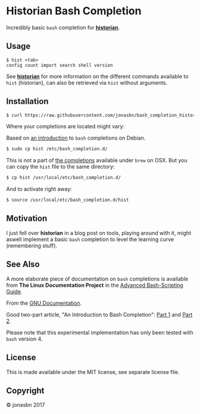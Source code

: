 # Historian Bash Completion

Incredibly basic `bash` completion for [**historian**](https://github.com/jcsalterego/historian).

## Usage

```
$ hist <tab>
config count import search shell version
```

See [**historian**](https://github.com/jcsalterego/historian) for more information on the different commands available to `hist` (historian), can also be retrieved via `hist` without arguments.

## Installation

```bash
$ curl https://raw.githubusercontent.com/jonasbn/bash_completion_historian/master/hist > hist
```

Where your completions are located might vary:

Based on [an introduction](https://debian-administration.org/article/316/An_introduction_to_bash_completion_part_1) to `bash` completions on Debian.

```bash
$ sudo cp hist /etc/bash_completion.d/
```

This is not a part of [the completions](https://github.com/Homebrew/homebrew-completions) available under `brew` on OSX. But you can copy the `hist` file to the same directory:

```bash
$ cp hist /usr/local/etc/bash_completion.d/
```

And to activate right away:

```bash
$ source /usr/local/etc/bash_completion.d/hist
```

## Motivation

I just fell over **historian** in a blog post on tools, playing around with it, might aswell implement a basic `bash` completion to level the learning curve (remembering stuff).

## See Also

A more elaborate piece of documentation on `bash` completions is available from **The Linux Documentation Project** in the [Advanced Bash-Scripting Guide](http://tldp.org/LDP/abs/html/tabexpansion.html).

From the [GNU Documentation](https://www.gnu.org/software/bash/manual/html_node/Programmable-Completion.html).

Good two-part article, "An Introduction to Bash Completion": [Part 1](https://debian-administration.org/article/316/An_introduction_to_bash_completion_part_1) and [Part 2](https://debian-administration.org/article/317/An_introduction_to_bash_completion_part_2).

Please note that this experimental implementation has only been tested with `bash` version 4.

## License

This is made available under the MIT license, see separate license file.

## Copyright 

:copyright: jonasbn 2017
